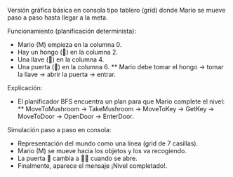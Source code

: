 Versión gráfica básica en consola tipo tablero (grid) donde Mario se 
mueve paso a paso hasta llegar a la meta.

Funcionamiento (planificación determinista):
* Mario (M) empieza en la columna 0.
* Hay un hongo (🍄) en la columna 2.
* Una llave (🔑) en la columna 4.
* Una puerta (🚪) en la columna 6.
** Mario debe tomar el hongo → tomar la llave → abrir la puerta → entrar.

Explicación:

* El planificador BFS encuentra un plan para que Mario complete el nivel: 
    ** MoveToMushroom → TakeMushroom → MoveToKey → GetKey → MoveToDoor → OpenDoor → EnterDoor.

Simulación paso a paso en consola:

* Representación del mundo como una línea (grid de 7 casillas).
* Mario (M) se mueve hacia los objetos y los va recogiendo.
* La puerta 🚪 cambia a 🚪✅ cuando se abre.
* Finalmente, aparece el mensaje  ¡Nivel completado!.